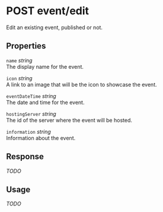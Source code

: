 # <span class="badge badge-light">POST</span> <span class="badge badge-light">event/edit</span>


Edit an existing event, published or not.

## Properties

`name` *string*  
The display name for the event.

`icon` *string*  
A link to an image that will be the icon to showcase the event.

`eventDateTime` *string*  
The date and time for the event.

`hostingServer` *string*  
The id of the server where the event will be hosted.

`information` *string*  
Information about the event.


## Response

*TODO*

## Usage

*TODO*

